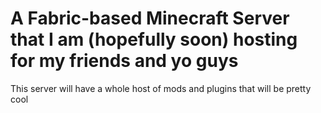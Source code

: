 # A Fabric-based Minecraft Server that I am (hopefully soon) hosting for my friends and yo guys
This server will have a whole host of mods and plugins that will be pretty cool
